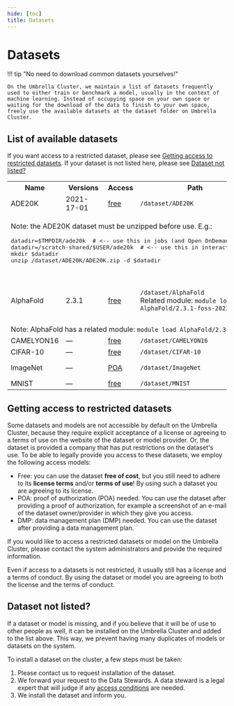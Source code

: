 ```yaml
---
hide: [toc]
title: Datasets
---
```

# Datasets

!!! tip "No need to download common datasets yourselves!"

    On the Umbrella Cluster, we maintain a list of datasets frequently used to either train or benchmark a model, usually in the context of machine learning. Instead of occupying space on your own space or waiting for the download of the data to finish to your own space, freely use the available datasets at the dataset folder on Umbrella Cluster.

## List of available datasets

If you want access to a restricted dataset, please see [Getting access to restricted datasets](#getting-access-to-restricted-datasets).
If your dataset is not listed here, please see [Dataset not listed?](#dataset-not-listed)

<table>
  <tr>
    <th>Name</th>
    <th>Versions</th>
    <th>Access</th>
    <th>Path</th>
    <th>License</th>
    <th>References</th>
  </tr>
  <tr>
    <td>ADE20K</td>
    <td>2021-17-01</td>
    <td><a href="#free">free</a></td>
    <td><code>/dataset/ADE20K</code></td>
    <td><a href="https://groups.csail.mit.edu/vision/datasets/ADE20K/terms/">ADE20K license</a></td>
    <td><a href="https://groups.csail.mit.edu/vision/datasets/ADE20K/">Website</a><br/></td>
  </tr>
  <tr>
    <td colspan="6">
      <p>Note: the ADE20K dataset must be unzipped before use. E.g.:</p>
      <pre>
datadir=$TMPDIR/ade20k  # &lt;-- use this in jobs (and Open OnDemand interactive; and through salloc, srun)
datadir=/scratch-shared/$USER/ade20k  # &lt;-- use this in interactive sessions
mkdir $datadir
unzip /dataset/ADE20K/ADE20K.zip -d $datadir
      </pre>
    </td>
  </tr>
  <tr>
    <td>AlphaFold</td>
    <td>2.3.1</td>
    <td><a href="#free">free</a></td>
    <td>
      <code>/dataset/AlphaFold</code><br/>
      Related module: <code>module load AlphaFold/2.3.1-foss-2022a</code>
    </td>
    <td>
      Model params: <a href="https://creativecommons.org/licenses/by/4.0/legalcode">CC BY 4.0</a><br/>
      Mirrored DBs: various; see website
    </td>
    <td><a href="https://github.com/google-deepmind/alphafold">GitHub</a></td>
  </tr>
  <tr>
    <td colspan="6">
      Note: AlphaFold has a related module: <code>module load AlphaFold/2.3.1-foss-2022a</code>
    </td>
  </tr>
  <tr>
    <td>CAMELYON16</td>
    <td>&mdash;</td>
    <td><a href="#free">free</a></td>
    <td><code>/dataset/CAMELYON16</code></td>
    <td><a href="https://creativecommons.org/publicdomain/zero/1.0/">CC0 1.0</a></td>
    <td><a href="https://camelyon16.grand-challenge.org/">Website</a></td>
  </tr>
  <tr>
    <td>CIFAR-10</td>
    <td>&mdash;</td>
    <td><a href="#free">free</a></td>
    <td><code>/dataset/CIFAR-10</code></td>
    <td>See website</td>
    <td><a href="https://www.cs.toronto.edu/~kriz/cifar.html">Website</a></td>
  </tr>
  <tr>
    <td>ImageNet</td>
    <td>&mdash;</td>
    <td><a href="#poa">POA</a></td>
    <td><code>/dataset/ImageNet</code></td>
    <td><a href="https://www.image-net.org/download">Terms and Conditions</a></td>
    <td><a href="https://www.image-net.org/">Website</a></td>
  </tr>
  <tr>
    <td>MNIST</td>
    <td>&mdash;</td>
    <td><a href="#free">free</a></td>
    <td><code>/dataset/MNIST</code></td>
    <td><a href="https://creativecommons.org/licenses/by-sa/4.0/">CC BY-SA 4.0</a></td>
    <td><a href="https://yann.lecun.com/exdb/mnist/">Website</a></td>
  </tr>
</table>

## Getting access to restricted datasets

Some datasets and models are not accessible by default on the Umbrella Cluster, because they require explicit acceptance of a license or agreeing to a terms of use on the website of the dataset or model provider.  Or, the dataset is provided a company that has put restrictions on the dataset's use. To be able to legally provide you access to these datasets, we employ the following access models:

- <a name="free">Free:</a> you can use the dataset **free of cost**, but you still need to adhere to its **license terms** and/or **terms of use**! By using such a dataset you are agreeing to its license.
- <a name="poa">POA:</a> proof of authorization (POA) needed. You can use the dataset after providing a proof of authorization, for example a screenshot of an e-mail of the dataset owner/provider in which they give you access.
- <a name="dmp">DMP:</a> data management plan (DMP) needed. You can use the dataset after providing a data management plan.

If you would like to access a restricted datasets or model on the Umbrella Cluster, please contact the system administrators and provide the required information.

Even if access to a datasets is not restricted, it usually still has a license and a terms of conduct.  By using the dataset or model you are agreeing to both the license and the terms of conduct.

## Dataset not listed?

If a dataset or model is missing, and if you believe that it will be of use to other people as well, it can be installed on the Umbrella Cluster and added to the list above.  This way, we prevent having many duplicates of models or datasets on the system.

To install a dataset on the cluster, a few steps must be taken:

1. Please contact us to request installation of the dataset.
2. We forward your request to the Data Stewards. A data steward is a legal expert that will judge if any [access conditions](#getting-access-to-restricted-datasets) are needed.
3. We install the dataset and inform you.
